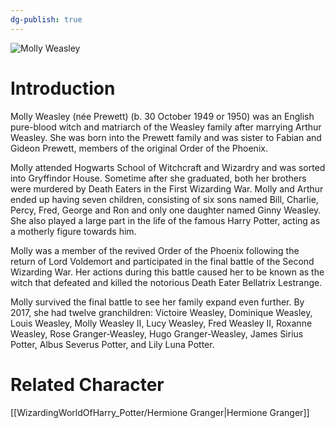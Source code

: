 ```yaml
---
dg-publish: true
---
```

![Molly Weasley](http://rxbg5ysja.bkt.gdipper.com/Molly_Weasley.png)
# Introduction
Molly Weasley (née Prewett) (b. 30 October 1949 or 1950) was an English pure-blood witch and matriarch of the Weasley family after marrying Arthur Weasley. She was born into the Prewett family and was sister to Fabian and Gideon Prewett, members of the original Order of the Phoenix. 

Molly attended Hogwarts School of Witchcraft and Wizardry and was sorted into Gryffindor House. Sometime after she graduated, both her brothers were murdered by Death Eaters in the First Wizarding War. Molly and Arthur ended up having seven children, consisting of six sons named Bill, Charlie, Percy, Fred, George and Ron and only one daughter named Ginny Weasley. She also played a large part in the life of the famous Harry Potter, acting as a motherly figure towards him. 

Molly was a member of the revived Order of the Phoenix following the return of Lord Voldemort and participated in the final battle of the Second Wizarding War. Her actions during this battle caused her to be known as the witch that defeated and killed the notorious Death Eater Bellatrix Lestrange.

Molly survived the final battle to see her family expand even further. By 2017, she had twelve granchildren: Victoire Weasley, Dominique Weasley, Louis Weasley, Molly Weasley II, Lucy Weasley, Fred Weasley II, Roxanne Weasley, Rose Granger-Weasley, Hugo Granger-Weasley, James Sirius Potter, Albus Severus Potter, and Lily Luna Potter. 

# Related Character
[[WizardingWorldOfHarry_Potter/Hermione Granger\|Hermione Granger]]
